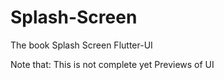 # Splash-Screen
 The book Splash Screen Flutter-UI
 
Note that: This is not complete yet
Previews of  UI

